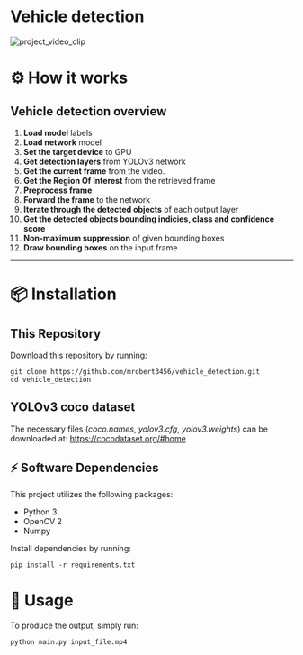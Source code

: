 # Vehicle detection

![project_video_clip](./data/output.gif)

# ⚙ How it works

## Vehicle detection overview

1. **Load model** labels
2. **Load network** model
3. **Set the target device** to GPU
4. **Get detection layers** from YOLOv3 network
5. **Get the current frame** from the video.
6. **Get the Region Of Interest** from the retrieved frame
7. **Preprocess frame**
8. **Forward the frame** to the network
9. **Iterate through the detected objects** of each output layer
10. **Get the detected objects bounding indicies, class and confidence score**
11. **Non-maximum suppression** of given bounding boxes
12. **Draw bounding boxes** on the input frame

---
# 📦 Installation

## This Repository

Download this repository by running:

```
git clone https://github.com/mrobert3456/vehicle_detection.git
cd vehicle_detection
```

## YOLOv3 coco dataset
The necessary files (*coco.names*, *yolov3.cfg*, *yolov3.weights*) can be downloaded at:
https://cocodataset.org/#home

## ⚡ Software Dependencies

This project utilizes the following packages:

* Python 3
* OpenCV 2
* Numpy

Install dependencies by running:
```
pip install -r requirements.txt
```

# 🚀 Usage


To produce the output, simply run:

```
python main.py input_file.mp4
```
